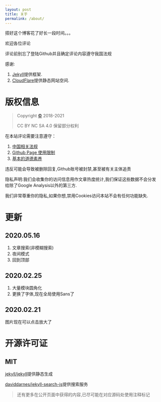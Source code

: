 ```yaml
---
layout: post
title: 关于
permalink: /about/
---
```



搭好这个博客花了好长一段时间。。。

欢迎各位评论

评论前别忘了登陆Github并且确定评论内容遵守我国法规
<!-- more -->
  
感谢:
1. [Jekyll](https://jekyllrb.com/)提供框架.
3. [CloudFlare](https://pages.cloudflare.com/)提供静态网站空间.

# 版权信息
> Copyright [©](https://blog.teages.xyz/) 2018-2021
>
> CC BY NC SA 4.0 保留部分权利

在本站评论需要注意遵守：

1. [中国相关法规](http://www.gov.cn/ziliao/flfg/index.htm)
2. [Github Page 使用限制](https://help.github.com/en/github/working-with-github-pages/about-github-pages#prohibited-uses)
3. [基本的道德素养](https://baike.baidu.com/item/%E9%81%93%E5%BE%B7/7931209)

违反可能会导致被删除回复,Github账号被封禁,甚至被有关主体追责

隐私声明:我们会收集你的访问信息用作文章热度统计,我们保证这些数据不会分发给除了Google Analysis以外的第三方.

我们非常尊重你的隐私,如果你想,禁用Cookies访问本站不会有任何功能缺失.

# 更新

## 2020.05.16
1. 文章搜索(非模糊搜索)
2. 夜间模式
3. 回到顶部

## 2020.02.25
1. 大量模块圆角化
2. 更换了字体,现在全局使用Sans了

## 2020.02.21 
图片现在可以点击放大了

# 开源许可证

## MIT

[jekyll/jekyll](https://github.com/jekyll/jekyll)提供静态生成

[daviddarnes/jekyll-search-js](https://github.com/daviddarnes/jekyll-search-js)提供搜索服务

> 还有更多在公开页面中获得的内容,已尽可能在对应源码处使用注释标记
